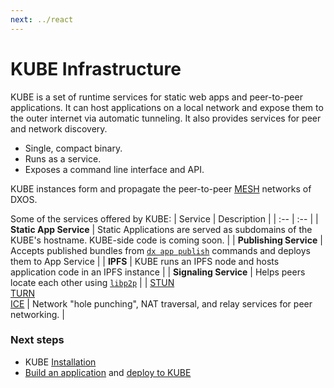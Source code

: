 ```yaml
---
next: ../react
---
```


# KUBE Infrastructure

KUBE is a set of runtime services for static web apps and peer-to-peer applications. It can host applications on a local network and expose them to the outer internet via automatic tunneling. It also provides services for peer and network discovery.

*   Single, compact binary.
*   Runs as a service.
*   Exposes a command line interface and API.

KUBE instances form and propagate the peer-to-peer [MESH](../glossary#mesh) networks of DXOS. 

Some of the services offered by KUBE:
| Service | Description |
| :-- | :-- |
| **Static App Service** | Static Applications are served as subdomains of the KUBE's hostname. KUBE-side code is coming soon. |
| **Publishing Service** | Accepts published bundles from [`dx app publish`](../cli/publishing) commands and deploys them to App Service |
| **IPFS** | KUBE runs an IPFS node and hosts application code in an IPFS instance |
| **Signaling Service** | Helps peers locate each other using [`libp2p`](https://libp2p.io/) |
| [STUN](https://en.wikipedia.org/wiki/STUN)<br>[TURN](https://en.wikipedia.org/wiki/Traversal_Using_Relays_around_NAT)<br> [ICE](https://en.wikipedia.org/wiki/Interactive_Connectivity_Establishment) | Network "hole punching", NAT traversal, and relay services for peer networking. |

### Next steps

*   KUBE [Installation](../kube)
*   [Build an application](../getting-started) and [deploy to KUBE](../getting-started#deploying-apps-to-kube)
